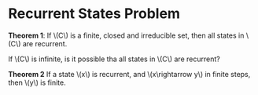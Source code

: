 # Recurrent States Problem
<script type="text/javascript" src="http://cdn.mathjax.org/mathjax/latest/MathJax.js?config=default"></script>

**Theorem 1**: If \\(C\\) is a finite, closed and irreducible set, then all states in \\(C\\) are recurrent.

If \\(C\\) is infinite, is it possible tha all states in \\(C\\) are recurrent?

**Theorem 2** If a state \\(x\\) is recurrent, and \\(x\rightarrow y\\) in finite steps, then \\(y\\) is finite.


